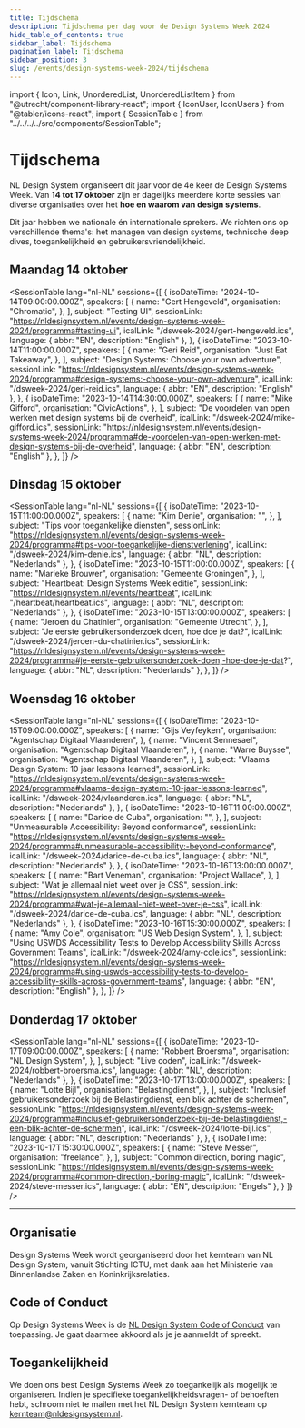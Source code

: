 ```yaml
---
title: Tijdschema
description: Tijdschema per dag voor de Design Systems Week 2024
hide_table_of_contents: true
sidebar_label: Tijdschema
pagination_label: Tijdschema
sidebar_position: 3
slug: /events/design-systems-week-2024/tijdschema
---
```


import { Icon, Link, UnorderedList, UnorderedListItem } from "@utrecht/component-library-react";
import { IconUser, IconUsers } from "@tabler/icons-react";
import { SessionTable } from "../../../../src/components/SessionTable";

# Tijdschema

NL Design System organiseert dit jaar voor de 4e keer de Design Systems Week. Van **14 tot 17 oktober** zijn er dagelijks meerdere korte sessies van diverse organisaties over het **hoe en waarom van design systems**.

Dit jaar hebben we nationale én internationale sprekers. We richten ons op verschillende thema's: het managen van design systems, technische deep dives, toegankelijkheid en gebruikersvriendelijkheid.

## Maandag 14 oktober

<SessionTable
lang="nl-NL"
sessions={[
{
isoDateTime: "2024-10-14T09:00:00.000Z",
speakers: [
{
name: "Gert Hengeveld",
organisation: "Chromatic",
},
],
subject: "Testing UI",
sessionLink: "https://nldesignsystem.nl/events/design-systems-week-2024/programma#testing-ui",
icalLink: "/dsweek-2024/gert-hengeveld.ics",
language: { abbr: "EN", description: "English" },
},
{
isoDateTime: "2023-10-14T11:00:00.000Z",
speakers: [
{
name: "Geri Reid",
organisation: "Just Eat Takeaway",
},
],
subject: "Design Systems: Choose your own adventure",
sessionLink: "https://nldesignsystem.nl/events/design-systems-week-2024/programma#design-systems:-choose-your-own-adventure",
icalLink: "/dsweek-2024/geri-reid.ics",
language: { abbr: "EN", description: "English" },
},
{
isoDateTime: "2023-10-14T14:30:00.000Z",
speakers: [
{
name: "Mike Gifford",
organisation: "CivicActions",
},
],
subject: "De voordelen van open werken met design systems bij de overheid",
icalLink: "/dsweek-2024/mike-gifford.ics",
sessionLink: "https://nldesignsystem.nl/events/design-systems-week-2024/programma#de-voordelen-van-open-werken-met-design-systems-bij-de-overheid",
language: { abbr: "EN", description: "English" },
},
]}
/>

## Dinsdag 15 oktober

<SessionTable
lang="nl-NL"
sessions={[
{
isoDateTime: "2023-10-15T11:00:00.000Z",
speakers: [
{
name: "Kim Denie",
organisation: "",
},
],
subject: "Tips voor toegankelijke diensten",
sessionLink: "https://nldesignsystem.nl/events/design-systems-week-2024/programma#tips-voor-toegankelijke-dienstverlening",
icalLink: "/dsweek-2024/kim-denie.ics",
language: { abbr: "NL", description: "Nederlands" },
},
{
isoDateTime: "2023-10-15T11:00:00.000Z",
speakers: [
{
name: "Marieke Brouwer",
organisation: "Gemeente Groningen",
},
],
subject: "Heartbeat: Design Systems Week editie",
sessionLink: "https://nldesignsystem.nl/events/heartbeat",
icalLink: "/heartbeat/heartbeat.ics",
language: { abbr: "NL", description: "Nederlands" },
},
{
isoDateTime: "2023-10-15T13:00:00.000Z",
speakers: [
{
name: "Jeroen du Chatinier",
organisation: "Gemeente Utrecht",
},
],
subject: "Je eerste gebruikersonderzoek doen, hoe doe je dat?",
icalLink: "/dsweek-2024/jeroen-du-chatinier.ics",
sessionLink: "https://nldesignsystem.nl/events/design-systems-week-2024/programma#je-eerste-gebruikersonderzoek-doen,-hoe-doe-je-dat?",
language: { abbr: "NL", description: "Nederlands" },
},
]}
/>

## Woensdag 16 oktober

<SessionTable
lang="nl-NL"
sessions={[
{
isoDateTime: "2023-10-15T09:00:00.000Z",
speakers: [
{
name: "Gijs Veyfeyken",
organisation: "Agentschap Digitaal Vlaanderen",
},
{
name: "Vincent Sennesael",
organisation: "Agentschap Digitaal Vlaanderen",
},
{
name: "Warre Buysse",
organisation: "Agentschap Digitaal Vlaanderen",
},
],
subject: "Vlaams Design System: 10 jaar lessons learned",
sessionLink: "https://nldesignsystem.nl/events/design-systems-week-2024/programma#vlaams-design-system:-10-jaar-lessons-learned",
icalLink: "/dsweek-2024/vlaanderen.ics",
language: { abbr: "NL", description: "Nederlands" },
},
{
isoDateTime: "2023-10-16T11:00:00.000Z",
speakers: [
{
name: "Darice de Cuba",
organisation: "",
},
],
subject: "Unmeasurable Accessibility: Beyond conformance",
sessionLink: "https://nldesignsystem.nl/events/design-systems-week-2024/programma#unmeasurable-accessibility:-beyond-conformance",
icalLink: "/dsweek-2024/darice-de-cuba.ics",
language: { abbr: "NL", description: "Nederlands" },
},
{
isoDateTime: "2023-10-16T13:00:00.000Z",
speakers: [
{
name: "Bart Veneman",
organisation: "Project Wallace",
},
],
subject: "Wat je allemaal niet weet over je CSS",
sessionLink: "https://nldesignsystem.nl/events/design-systems-week-2024/programma#wat-je-allemaal-niet-weet-over-je-css",
icalLink: "/dsweek-2024/darice-de-cuba.ics",
language: { abbr: "NL", description: "Nederlands" },
},
{
isoDateTime: "2023-10-16T15:30:00.000Z",
speakers: [
{
name: "Amy Cole",
organisation: "US Web Design System",
},
],
subject: "Using USWDS Accessibility Tests to Develop Accessibility Skills Across Government Teams",
icalLink: "/dsweek-2024/amy-cole.ics",
sessionLink: "https://nldesignsystem.nl/events/design-systems-week-2024/programma#using-uswds-accessibility-tests-to-develop-accessibility-skills-across-government-teams",
language: { abbr: "EN", description: "English" },
},
]}
/>

## Donderdag 17 oktober

<SessionTable
lang="nl-NL"
sessions={[
{
isoDateTime: "2023-10-17T09:00:00.000Z",
speakers: [
{
name: "Robbert Broersma",
organisation: "NL Design System",
},
],
subject: "Live coden",
icalLink: "/dsweek-2024/robbert-broersma.ics",
language: { abbr: "NL", description: "Nederlands" },
},
{
isoDateTime: "2023-10-17T13:00:00.000Z",
speakers: [
{
name: "Lotte Bijl",
organisation: "Belastingdienst",
},
],
subject: "Inclusief gebruikersonderzoek bij de Belastingdienst, een blik achter de schermen",
sessionLink: "https://nldesignsystem.nl/events/design-systems-week-2024/programma#inclusief-gebruikersonderzoek-bij-de-belastingdienst,-een-blik-achter-de-schermen",
icalLink: "/dsweek-2024/lotte-bijl.ics",
language: { abbr: "NL", description: "Nederlands" },
},
{
isoDateTime: "2023-10-17T15:30:00.000Z",
speakers: [
{
name: "Steve Messer",
organisation: "freelance",
},
],
subject: "Common direction, boring magic",
sessionLink: "https://nldesignsystem.nl/events/design-systems-week-2024/programma#common-direction,-boring-magic",
icalLink: "/dsweek-2024/steve-messer.ics",
language: { abbr: "EN", description: "Engels" },
}
]}
/>

<hr></hr>

## Organisatie

Design Systems Week wordt georganiseerd door het kernteam van NL Design System, vanuit Stichting ICTU, met dank aan het Ministerie van Binnenlandse Zaken en Koninkrijksrelaties.

## Code of Conduct

Op Design Systems Week is de [NL Design System Code of Conduct](https://github.com/nl-design-system/.github/blob/main/CODE_OF_CONDUCT.nl.md) van toepassing. Je gaat daarmee akkoord als je je aanmeldt of spreekt.

## Toegankelijkheid

We doen ons best Design Systems Week zo toegankelijk als mogelijk te organiseren. Indien je specifieke toegankelijkheidsvragen- of behoeften hebt, schroom niet te mailen met het NL Design System kernteam op [kernteam@nldesignsystem.nl](mailto:kernteam@nldesignsystem.nl).
